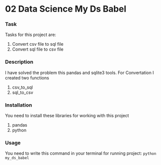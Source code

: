 # 02 Data Science My Ds Babel

### Task
Tasks for this project are:
1. Convert csv file to sql file
2. Convert sql file to csv file

### Description
I have solved the problem this pandas and sqlite3 tools.
For Convertation I created two functions
1. csv_to_sql
2. sql_to_csv

### Installation
You need to install these libraries for working with this project
1. pandas
2. python

### Usage
You need to write this command in your terminal for running project:
```python my_ds_babel```
